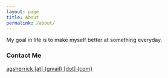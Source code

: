 ```yaml
---
layout: page
title: About
permalink: /about/
---
```


My goal in life is to make myself better at something everyday.

### Contact Me

[agsherrick [at] {gmail} [dot] {com}](mailto:agsherrick@gmail.com)
